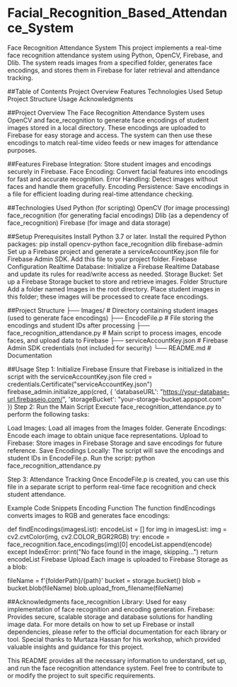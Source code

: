 # Facial_Recognition_Based_Attendance_System
Face Recognition Attendance System
This project implements a real-time face recognition attendance system using Python, OpenCV, Firebase, and Dlib. The system reads images from a specified folder, generates face encodings, and stores them in Firebase for later retrieval and attendance tracking.

##Table of Contents
Project Overview
Features
Technologies Used
Setup
Project Structure
Usage
Acknowledgments


##Project Overview
The Face Recognition Attendance System uses OpenCV and face_recognition to generate face encodings of student images stored in a local directory. These encodings are uploaded to Firebase for easy storage and access. The system can then use these encodings to match real-time video feeds or new images for attendance purposes.

##Features
Firebase Integration: Store student images and encodings securely in Firebase.
Face Encoding: Convert facial features into encodings for fast and accurate recognition.
Error Handling: Detect images without faces and handle them gracefully.
Encoding Persistence: Save encodings in a file for efficient loading during real-time attendance checking.

##Technologies Used
Python (for scripting)
OpenCV (for image processing)
face_recognition (for generating facial encodings)
Dlib (as a dependency of face_recognition)
Firebase (for image and data storage)

##Setup
Prerequisites
Install Python 3.7 or later.
Install the required Python packages:
pip install opencv-python face_recognition dlib firebase-admin
Set up a Firebase project and generate a serviceAccountKey.json file for Firebase Admin SDK. Add this file to your project folder.
Firebase Configuration
Realtime Database: Initialize a Firebase Realtime Database and update its rules for read/write access as needed.
Storage Bucket: Set up a Firebase Storage bucket to store and retrieve images.
Folder Structure
Add a folder named Images in the root directory. Place student images in this folder; these images will be processed to create face encodings.

##Project Structure
├── Images/                      # Directory containing student images (used to generate face encodings)
├── EncodeFile.p                 # File storing the encodings and student IDs after processing
├── face_recognition_attendance.py   # Main script to process images, encode faces, and upload data to Firebase
├── serviceAccountKey.json       # Firebase Admin SDK credentials (not included for security)
└── README.md                    # Documentation

##Usage
Step 1: Initialize Firebase
Ensure that Firebase is initialized in the script with the serviceAccountKey.json file
cred = credentials.Certificate("serviceAccountKey.json")
firebase_admin.initialize_app(cred, {
    'databaseURL': "https://your-database-url.firebaseio.com/",
    'storageBucket': "your-storage-bucket.appspot.com"
})
Step 2: Run the Main Script
Execute face_recognition_attendance.py to perform the following tasks:

Load Images: Load all images from the Images folder.
Generate Encodings: Encode each image to obtain unique face representations.
Upload to Firebase: Store images in Firebase Storage and save encodings for future reference.
Save Encodings Locally: The script will save the encodings and student IDs in EncodeFile.p.
Run the script:
python face_recognition_attendance.py

Step 3: Attendance Tracking
Once EncodeFile.p is created, you can use this file in a separate script to perform real-time face recognition and check student attendance.

Example Code Snippets
Encoding Function
The function findEncodings converts images to RGB and generates face encodings:

def findEncodings(imagesList):
    encodeList = []
    for img in imagesList:
        img = cv2.cvtColor(img, cv2.COLOR_BGR2RGB)
        try:
            encode = face_recognition.face_encodings(img)[0]
            encodeList.append(encode)
        except IndexError:
            print("No face found in the image, skipping...")
    return encodeList
Firebase Upload
Each image is uploaded to Firebase Storage as a blob:

fileName = f'{folderPath}/{path}'
bucket = storage.bucket()
blob = bucket.blob(fileName)
blob.upload_from_filename(fileName)

##Acknowledgments
face_recognition Library: Used for easy implementation of face recognition and encoding generation.
Firebase: Provides secure, scalable storage and database solutions for handling image data.
For more details on how to set up Firebase or install dependencies, please refer to the official documentation for each library or tool.
Special thanks to Murtaza Hassan for his workshop, which provided valuable insights and guidance for this project.

This README provides all the necessary information to understand, set up, and run the face recognition attendance system. Feel free to contribute to or modify the project to suit specific requirements.
